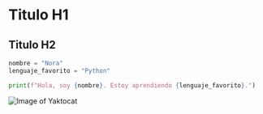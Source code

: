 # Titulo H1
## Titulo H2

``` python 
nombre = "Nora"
lenguaje_favorito = "Python"

print(f"Hola, soy {nombre}. Estoy aprendiendo {lenguaje_favorito}.")
 ```

![Image of Yaktocat](https://octodex.github.com/images/yaktocat.png)
